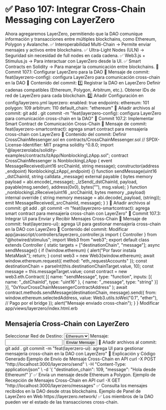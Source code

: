 # ✅ Paso 107: Integrar Cross-Chain Messaging con LayerZero

Ahora agregaremos LayerZero, permitiendo que la DAO comunique información y transacciones entre múltiples blockchains, como Ethereum, Polygon y Avalanche.
✅ Interoperabilidad Multi-Chain → Permite enviar mensajes y activos entre blockchains.
✅ Ultra-Light Nodes (ULN) → Seguridad sin necesidad de full nodes en cada cadena.
✅ Web3.js + Stimulus.js → Para interactuar con LayerZero desde la UI.
✅ Smart Contracts en Solidity → Para manejar la comunicación entre blockchains.
📌 Commit 107.1: Configurar LayerZero para la DAO
🔹 Mensaje de commit:
feat(layerzero-config): configura LayerZero para comunicación cross-chain en la DAO
🔹 Contenido del commit:
1️⃣ Registrar la DAO en LayerZero
    Definir cadenas compatibles (Ethereum, Polygon, Arbitrum, etc.).
    Obtener IDs de red de LayerZero para cada blockchain.
2️⃣ Añadir Configuración en config/layerzero.yml
layerzero:
  enabled: true
  endpoints:
    ethereum: 101
    polygon: 109
    arbitrum: 110
  default_chain: "ethereum"
🔹 Añadir archivos al commit:
git add .
git commit -m "feat(layerzero-config): configura LayerZero para comunicación cross-chain en la DAO"
📌 Commit 107.2: Implementar Smart Contract de Comunicación Cross-Chain
🔹 Mensaje de commit:
feat(layerzero-smartcontract): agrega smart contract para mensajería cross-chain con LayerZero
🔹 Contenido del commit:
Definir CrossChainMessenger.sol en contracts/CrossChainMessenger.sol
// SPDX-License-Identifier: MIT
pragma solidity ^0.8.0;
import "@layerzerolabs/solidity-examples/contracts/lzApp/NonblockingLzApp.sol";
contract CrossChainMessenger is NonblockingLzApp {
    event MessageReceived(uint16 srcChainId, string message);
    constructor(address _endpoint) NonblockingLzApp(_endpoint) {}
    function sendMessage(uint16 _dstChainId, string calldata _message) external payable {
        bytes memory payload = abi.encode(_message);
        _lzSend(_dstChainId, payload, payable(msg.sender), address(0x0), bytes(""), msg.value);
    }
    function _nonblockingLzReceive(uint16 _srcChainId, bytes memory _payload) internal override {
        string memory message = abi.decode(_payload, (string));
        emit MessageReceived(_srcChainId, message);
    }
}
🔹 Añadir archivos al commit:
git add .
git commit -m "feat(layerzero-smartcontract): agrega smart contract para mensajería cross-chain con LayerZero"
📌 Commit 107.3: Integrar UI para Enviar y Recibir Mensajes Cross-Chain
🔹 Mensaje de commit:
feat(layerzero-ui): agrega UI para gestionar mensajería cross-chain en la DAO con LayerZero
🔹 Contenido del commit:
Modificar app/javascript/controllers/layerzero_controller.js
import { Controller } from "@hotwired/stimulus";
import Web3 from "web3";
export default class extends Controller {
  static targets = ["destinationChain", "message"];
  async sendMessage() {
    if (!window.ethereum) {
      alert("Por favor instala MetaMask");
      return;
    }
    const web3 = new Web3(window.ethereum);
    await window.ethereum.request({ method: "eth_requestAccounts" });
    const destinationChain = parseInt(this.destinationChainTarget.value, 10);
    const message = this.messageTarget.value;
    const contract = new web3.eth.Contract(
      [{ name: "sendMessage", type: "function", inputs: [{ name: "_dstChainId", type: "uint16" }, { name: "_message", type: "string" }] }],
      "0xYourCrossChainMessengerContractAddress"
    );
    await contract.methods.sendMessage(destinationChain, message).send({
      from: window.ethereum.selectedAddress,
      value: Web3.utils.toWei("0.1", "ether"), // Pago por el bridge
    });
    alert("Mensaje enviado cross-chain");
  }
}
Modificar app/views/layerzero/index.html.erb
<h2>Mensajería Cross-Chain con LayerZero</h2>
<label>Seleccionar Red de Destino:</label>
<select data-layerzero-target="destinationChain">
  <option value="101">Ethereum</option>
  <option value="109">Polygon</option>
  <option value="110">Arbitrum</option>
</select>
<label>Mensaje:</label>
<input type="text" data-layerzero-target="message">
<button data-controller="layerzero" data-action="click->layerzero#sendMessage">
  Enviar Mensaje
</button>
🔹 Añadir archivos al commit:
git add .
git commit -m "feat(layerzero-ui): agrega UI para gestionar mensajería cross-chain en la DAO con LayerZero"
📝 Explicación y Código Generado
Ejemplo de Envío de Mensaje Cross-Chain en API
curl -X POST "http://localhost:3000/layerzero/send" \
  -H "Content-Type: application/json" \
  -d '{ "destination_chain": 109, "message": "Hola desde Ethereum!" }'
✅ Envía un mensaje desde Ethereum a Polygon.
Ejemplo de Recepción de Mensajes Cross-Chain en API
curl -X GET "http://localhost:3000/layerzero/messages"
✅ Consulta los mensajes recibidos en la DAO desde otras blockchains.
Ejemplo de Panel de LayerZero en Web
https://layerzero.network/
✅ Los miembros de la DAO pueden ver el estado de las transacciones cross-chain.
